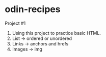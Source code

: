 # odin-recipes
Project #1
1. Using this project to practice basic HTML.
2. List -> ordered or unordered
3. Links -> anchors and hrefs
4. Images -> img
